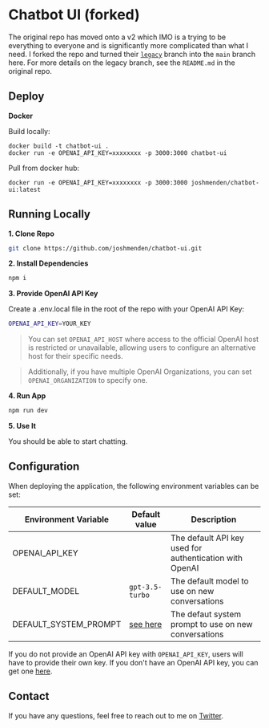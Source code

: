 # Chatbot UI (forked)

The original repo has moved onto a v2 which IMO is a trying to be everything to everyone and is significantly more complicated than what I need. I forked the repo and turned their [`legacy`](https://github.com/mckaywrigley/chatbot-ui/tree/legacy) branch into the `main` branch here. For more details on the legacy branch, see the `README.md` in the original repo.

## Deploy

**Docker**

Build locally:

```shell
docker build -t chatbot-ui .
docker run -e OPENAI_API_KEY=xxxxxxxx -p 3000:3000 chatbot-ui
```

Pull from docker hub:

```
docker run -e OPENAI_API_KEY=xxxxxxxx -p 3000:3000 joshmenden/chatbot-ui:latest
```

## Running Locally

**1. Clone Repo**

```bash
git clone https://github.com/joshmenden/chatbot-ui.git
```

**2. Install Dependencies**

```bash
npm i
```

**3. Provide OpenAI API Key**

Create a .env.local file in the root of the repo with your OpenAI API Key:

```bash
OPENAI_API_KEY=YOUR_KEY
```

> You can set `OPENAI_API_HOST` where access to the official OpenAI host is restricted or unavailable, allowing users to configure an alternative host for their specific needs.

> Additionally, if you have multiple OpenAI Organizations, you can set `OPENAI_ORGANIZATION` to specify one.

**4. Run App**

```bash
npm run dev
```

**5. Use It**

You should be able to start chatting.

## Configuration

When deploying the application, the following environment variables can be set:

| Environment Variable  | Default value                  | Description                                             |
| --------------------- | ------------------------------ | ------------------------------------------------------- |
| OPENAI_API_KEY        |                                | The default API key used for authentication with OpenAI |
| DEFAULT_MODEL         | `gpt-3.5-turbo`                | The default model to use on new conversations           |
| DEFAULT_SYSTEM_PROMPT | [see here](utils/app/const.ts) | The defaut system prompt to use on new conversations    |

If you do not provide an OpenAI API key with `OPENAI_API_KEY`, users will have to provide their own key.
If you don't have an OpenAI API key, you can get one [here](https://platform.openai.com/account/api-keys).

## Contact

If you have any questions, feel free to reach out to me on [Twitter](https://twitter.com/mckaywrigley).
